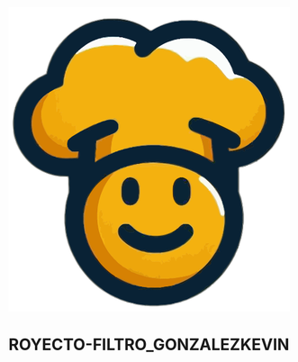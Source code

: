<style>
img#portada {
    width: 500px;
    height: 540px;
}
</style>

<img src="./media/Domi.svg" id="portada">

# ROYECTO-FILTRO_GONZALEZKEVIN

